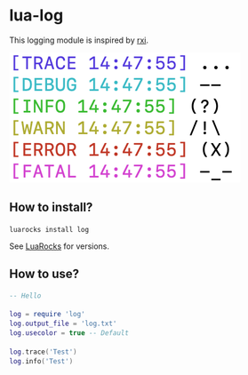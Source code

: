 # lua-log

This logging module is inspired by [rxi](https://github.com/rxi).

![](screenshot.png)

## How to install?

`luarocks install log`

See [LuaRocks](http://luarocks.org/modules/mistrza/log) for versions.

## How to use?

```lua
-- Hello

log = require 'log'
log.output_file = 'log.txt'
log.usecolor = true -- Default

log.trace('Test')
log.info('Test')

```
